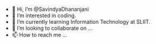 - 👋 Hi, I’m @SavindyaDhananjani
- 👀 I’m interested in coding.
- 🌱 I’m currently learning Information Technology at SLIIT.
- 💞️ I’m looking to collaborate on ...
- 📫 How to reach me ...

<!---
SavindyaDhananjani/SavindyaDhananjani is a ✨ special ✨ repository because its `README.md` (this file) appears on your GitHub profile.
You can click the Preview link to take a look at your changes.
--->
